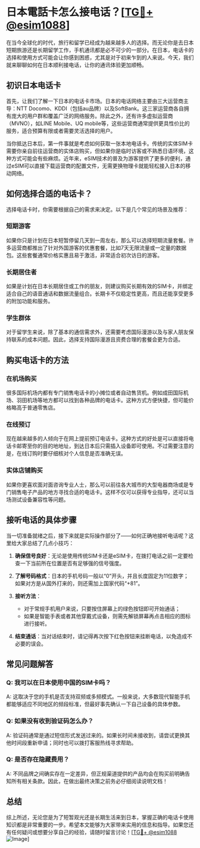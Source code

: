 # 日本電話卡怎么接电话？[[TG💪+ @esim1088](https://t.me/s/esim1088)]

在当今全球化的时代，旅行和留学已经成为越来越多人的选择。而无论你是去日本短期旅游还是长期留学工作，手机通讯都是必不可少的一部分。在日本，电话卡的选择和使用方式可能会让你感到困惑，尤其是对于初来乍到的人来说。今天，我们就来聊聊如何在日本顺利接电话，让你的通讯体验更加顺畅。

## 初识日本电话卡

首先，让我们了解一下日本的电话卡市场。日本的电话网络主要由三大运营商主导：NTT Docomo、KDDI（包括au品牌）以及SoftBank。这三家运营商各自拥有庞大的用户群和覆盖广泛的网络服务。除此之外，还有许多虚拟运营商（MVNO），如LINE Mobile、UQ mobile等，这些运营商通常提供更具性价比的服务，适合预算有限或者需要灵活选择的用户。

当你抵达日本后，第一件事就是考虑如何获取一张本地电话卡。传统的实体SIM卡需要你亲自前往运营商的实体店购买，但如果你是临时访客或不熟悉日语环境，这种方式可能会有些麻烦。近年来，eSIM技术的普及为游客提供了更多的便利，通过eSIM可以直接下载运营商的配置文件，无需更换物理卡就能轻松接入日本的移动网络。

## 如何选择合适的电话卡？

选择电话卡时，你需要根据自己的需求来决定。以下是几个常见的场景及推荐：

### 短期游客

如果你只是计划在日本短暂停留几天到一周左右，那么可以选择短期流量套餐。许多运营商都推出了针对外国游客的优惠套餐，比如7天无限流量或一定量的数据包。这些套餐通常价格实惠且易于激活，非常适合初次访日的游客。

### 长期居住者

如果是计划在日本长期居住或工作的朋友，则建议购买长期有效的SIM卡，并绑定适合自己的语音通话和数据流量组合。长期卡不仅稳定性更高，而且还能享受更多的附加功能和服务。

### 学生群体

对于留学生来说，除了基本的通信需求外，还需要考虑国际漫游以及与家人朋友保持联系的成本问题。因此，选择支持国际漫游且资费合理的套餐会更为合适。

## 购买电话卡的方法

### 在机场购买

很多国际机场内都有专门销售电话卡的小摊位或者自动售货机。例如成田国际机场、羽田机场等地方都可以找到各种品牌的电话卡。这种方式方便快捷，但可能价格略高于普通零售店。

### 在线预订

现在越来越多的人倾向于在网上提前预订电话卡。这种方式的好处是可以直接将电话卡邮寄至你的目的地地址，到达日本后只需插入设备即可使用。不过需要注意的是，在线订购时要仔细核对个人信息是否准确无误。

### 实体店铺购买

如果你更喜欢面对面咨询专业人士，那么可以前往各大城市的大型电器商场或是专门销售电子产品的地方寻找合适的电话卡。这样不仅可以获得专业指导，还可以当场测试设备兼容性等问题。

## 接听电话的具体步骤

当一切准备就绪之后，接下来就是实际操作部分了——如何正确地接听电话呢？这里给大家总结了几点小技巧：

1. **确保信号良好**：无论是使用传统SIM卡还是eSIM卡，在拨打电话之前一定要检查一下当前所在位置是否有足够强的信号强度。
   
2. **了解号码格式**：日本的手机号码一般以“0”开头，并且长度固定为11位数字；如果对方是从国外打来的，则还需加上国家代码“+81”。

3. **接听方法**：
    - 对于常规手机用户来说，只要按住屏幕上的绿色按钮即可开始通话；
    - 如果是智能手表或者其他穿戴式设备，则需先解锁屏幕再点击相应的图标进行接听。

4. **结束通话**：当对话结束时，请记得再次按下红色按钮来挂断电话，以免造成不必要的误会。

## 常见问题解答

### Q: 我可以在日本使用中国的SIM卡吗？
A: 这取决于您的手机是否支持双频或多频模式。一般来说，大多数现代智能手机都能够适应不同地区的频段标准，但最好事先确认一下自己设备的具体参数。

### Q: 如果没有收到验证码怎么办？
A: 验证码通常是通过短信形式发送过来的。如果长时间未接收到，请尝试更换其他时间段重新申请；同时也可以拨打客服热线寻求帮助。

### Q: 是否存在隐藏费用？
A: 不同品牌之间确实存在一定差异，但正规渠道提供的产品均会在购买前明确告知所有相关条款。因此，在做出最终决策之前务必仔细阅读说明文档！

## 总结

综上所述，无论您是为了短暂观光还是长期生活来到日本，掌握正确的电话卡使用知识都是非常重要的一步。希望本文能够为大家带来实用的信息和指导。如果您还有任何疑问或想要分享自己的经验，请随时留言讨论！[[TG💪+ @esim1088](https://t.me/s/esim1088) ![Image](https://i.postimg.cc/4NQfJmqS/Snipaste-2025-05-13-00-14-12.png)]